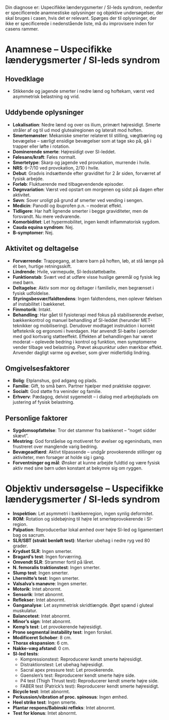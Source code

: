 
Din diagnose er: Uspecifikke lænderygsmerter / SI-leds syndrom, nedenfor er specificerede anamnestiske oplysninger og objektive undersøgelser, der skal bruges i casen, hvis det er relevant. Spørges der til oplysninger, der ikke er specificerede i nedenstående liste, må du improvisere inden for casens rammer. 

# Anamnese – Uspecifikke lænderygsmerter / SI-leds syndrom

## Hovedklage

- Stikkende og jagende smerter i nedre lænd og hoftekam, værst ved asymmetrisk belastning og vrid.

## Uddybende oplysninger

- **Lokalisation**: Nedre lænd og over os ilium, primært højresidigt. Smerte stråler af og til ud mod glutealregionen og lateralt mod hoften.
- **Smertemønster**: Mekaniske smerter relateret til stilling, vægtbæring og bevægelse – særligt ensidige bevægelser som at tage sko på, gå i trapper eller løfte i rotation.
- **Dominerende smerte**: Højresidigt over SI-leddet.
- **Følesans/kraft**: Føles normalt.
- **Smertetype**: Skarp og jagende ved provokation, murrende i hvile.
- **NRS**: 6–7/10 ved provokation, 2/10 i hvile.
- **Debut**: Gradvis indsættende efter graviditet for 2 år siden, forværret af fysisk arbejde.
- **Forløb**: Fluktuerende med tilbagevendende episoder.
- **Døgnvariation**: Værst ved opstart om morgenen og sidst på dagen efter aktivitet.
- **Søvn**: Sover uroligt på grund af smerter ved vending i sengen.
- **Medicin**: Panodil og ibuprofen p.n. – moderat effekt.
- **Tidligere**: Har haft lignende smerter i begge graviditeter, men de forsvandt. Nu mere vedvarende.
- **Komorbiditet**: Let hypermobilitet, ingen kendt inflammatorisk sygdom.
- **Cauda equina syndrom**: Nej.
- **B-symptomer**: Nej.

## Aktivitet og deltagelse

- **Forværrende**: Trappegang, at bære barn på hoften, løb, at stå længe på ét ben, hurtige retningsskift.
- **Lindrende**: Hvile, varmepude, SI-ledsstøttebælte.
- **Funktionstab**: Svært ved at udføre visse huslige gøremål og fysisk leg med børn.
- **Deltagelse**: Aktiv som mor og deltager i familieliv, men begrænset i fysisk udfoldelse.
- **Styringsbesvær/faldtendens**: Ingen faldtendens, men oplever følelsen af instabilitet i bækkenet.
- **Finmotorik**: Intakt.
- **Behandling**: Har gået til fysioterapi med fokus på stabiliserende øvelser, bækkenkontrol og manuel behandling af SI-leddet (herunder MET-teknikker og mobilisering). Derudover modtaget instruktion i korrekt løfteteknik og ergonomi i hverdagen. Har anvendt SI-bælte i perioder med god kortvarig støtteeffekt. Effekten af behandlingen har været moderat – oplevede bedring i kontrol og funktion, men symptomerne vender tilbage ved belastning. Prøvet akupunktur uden mærkbar effekt. Anvender dagligt varme og øvelser, som giver midlertidig lindring.

## Omgivelsesfaktorer

- **Bolig**: Etplanshus, god adgang og plads.
- **Familie**: Gift, to små børn. Partner hjælper med praktiske opgaver.
- **Socialt**: God støtte fra veninder og familie.
- **Erhverv**: Pædagog, delvist sygemeldt – i dialog med arbejdsplads om justering af fysisk belastning.

## Personlige faktorer

- **Sygdomsopfattelse**: Tror det stammer fra bækkenet – “noget sidder skævt”.
- **Mestring**: God forståelse og motiveret for øvelser og egenindsats, men frustreret over manglende varig bedring.
- **Bevægeadfærd**: Aktivt tilpassende – undgår provokerende stillinger og aktiviteter, men forsøger at holde sig i gang.
- **Forventninger og mål**: Ønsker at kunne arbejde fuldtid og være fysisk aktiv med sine børn uden konstant at bekymre sig om ryggen.

# Objektiv undersøgelse – Uspecifikke lænderygsmerter / SI-leds syndrom

- **Inspektion**: Let asymmetri i bækkenregion, ingen synlig deformitet.  
- **ROM**: Rotation og sidebøjning til højre let smerteprovokerende i SI-region.  
- **Palpation**: Reproducerbar lokal ømhed over højre SI-led og ligamentært bag os sacrum.  
- **SLR/SBT (strakt benløft test)**: Mærker ubehag i nedre ryg ved 80 grader.  
- **Krydset SLR**: Ingen smerter.  
- **Bragard’s test**: Ingen forværring.  
- **Omvendt SLR**: Strammer fortil på låret.  
- **N. femoralis traktionstest**: Ingen smerter.  
- **Slump test**: Ingen smerter.  
- **Lhermitte’s test**: Ingen smerter.   
- **Valsalva’s manøvre**: Ingen smerter.  
- **Motorik**: Intet abnormt.  
- **Sensorik**: Intet abnormt. 
- **Reflekser**: Intet abnormt.  
- **Ganganalyse**: Let asymmetrisk skridtlængde. Øget spænd i gluteal muskulatur.  
- **Balancetest**: Intet abnormt.  
- **Minor’s sign**: Intet abnormt.  
- **Kemp’s test**: Let provokerende højresidigt.  
- **Prone segmental instability test**: Ingen forskel.  
- **Modificeret Schober**: 8 cm.  
- **Thorax ekspansion**: 6 cm.  
- **Nakke-væg afstand**: 0 cm.  
- **SI-led tests**:  
  - Kompressionstest: Reproducerer kendt smerte højresidigt.  
  - Distraktionstest: Let ubehag højresidigt.  
  - Sacral apex pressure test: Let provokerende.  
  - Gaenslen’s test: Reproducerer kendt smerte højre side.  
  - P4 test (Thigh Thrust test): Reproducerer kendt smerte højre side.  
  - FABER test (Patrick’s test): Reproducerer kendt smerte højresidigt.  
- **Bicycle test**: Intet abnormt.  
- **Perkussion/vibration af proc. spinosus**: Ingen ømhed.  
- **Heel strike test**: Ingen smerte.  
- **Plantar respons/Babinski refleks**: Intet abnormt.  
- **Test for klonus**: Intet abnormt.
